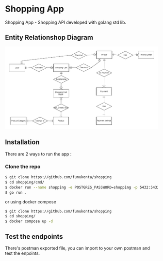 # Shopping App

Shopping App - Shopping API developed with golang std lib.

## Entity Relationshop Diagram
![](erd.png)

## Installation

There are 2 ways to run the app :

### Clone the repo
```bash
$ git clone https://github.com/funukonta/shopping
$ cd shopping/cmd/
$ docker run --name shopping -e POSTGRES_PASSWORD=shopping -p 5432:5432 -d postgres && sleep 2 && docker exec -it shopping psql -U postgres -d postgres -c "CREATE DATABASE shoppingdb;"
$ go run .
```

or using docker compose

```bash
$ git clone https://github.com/funukonta/shopping
$ cd shopping/
$ docker compose up -d
```

## Test the endpoints
There's postman exported file, you can import to your own postman and test the enpoints.